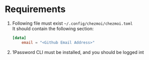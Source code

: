 # Requirements
1. Following file must exist `~/.config/chezmoi/chezmoi.toml`  
   It should contain the following section:
   ```toml
   [data]
       email = "<Github Email Address>"
   ```
2. 1Password CLI must be installed, and you should be logged int
